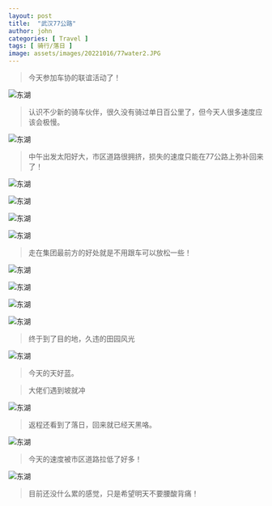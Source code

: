 ```yaml
---
layout: post
title:  "武汉77公路"
author: john
categories: [ Travel ]
tags: [ 骑行/落日 ]
image: assets/images/20221016/77water2.JPG
---
```

> 今天参加车协的联谊活动了！

![东湖](https://theshadow629.github.io/Cycling/assets/images/20221016/7togetherp.JPG)

> 认识不少新的骑车伙伴，很久没有骑过单日百公里了，但今天人很多速度应该会极慢。

![东湖](https://theshadow629.github.io/Cycling/assets/images/20221016/77fromsky.JPG)

> 中午出发太阳好大，市区道路很拥挤，损失的速度只能在77公路上弥补回来了！

![东湖](https://theshadow629.github.io/Cycling/assets/images/20221016/77riding.JPG)


![东湖](https://theshadow629.github.io/Cycling/assets/images/20221016/77riding2.JPG)

![东湖](https://theshadow629.github.io/Cycling/assets/images/20221016/77riding4.JPG)

![东湖](https://theshadow629.github.io/Cycling/assets/images/20221016/77riding1.JPG)

> 走在集团最前方的好处就是不用跟车可以放松一些！

![东湖](https://theshadow629.github.io/Cycling/assets/images/20221016/77water.JPG)

![东湖](https://theshadow629.github.io/Cycling/assets/images/20221016/77water1.JPG)

![东湖](https://theshadow629.github.io/Cycling/assets/images/20221016/77water2.JPG)

![东湖](https://theshadow629.github.io/Cycling/assets/images/20221016/77xc.JPG)

> 终于到了目的地，久违的田园风光

![东湖](https://theshadow629.github.io/Cycling/assets/images/20221016/77bulusky.JPG)

> 今天的天好蓝。

> 大佬们遇到坡就冲

![东湖](https://theshadow629.github.io/Cycling/assets/images/20221016/77dash.JPG)

> 返程还看到了落日，回来就已经天黑咯。

![东湖](https://theshadow629.github.io/Cycling/assets/images/20221016/77sunset3.JPG)

> 今天的速度被市区道路拉低了好多！

![东湖](https://theshadow629.github.io/Cycling/assets/images/20221016/77strava.JPG)

> 目前还没什么累的感觉，只是希望明天不要腰酸背痛！


